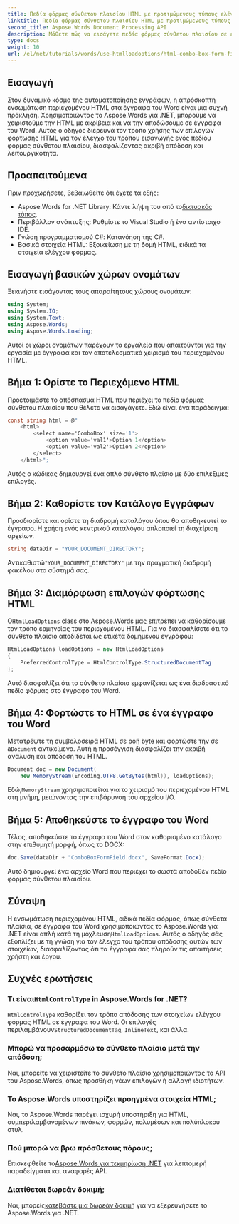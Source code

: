 ```yaml
---
title: Πεδία φόρμας σύνθετου πλαισίου HTML με προτιμώμενους τύπους ελέγχου
linktitle: Πεδία φόρμας σύνθετου πλαισίου HTML με προτιμώμενους τύπους ελέγχου
second_title: Aspose.Words Document Processing API
description: Μάθετε πώς να εισάγετε πεδία φόρμας σύνθετου πλαισίου σε έγγραφα του Word χρησιμοποιώντας το Aspose.Words για .NET. Αυτός ο οδηγός βήμα προς βήμα καλύπτει επιλογές φόρτωσης HTML, προτιμώμενους τύπους ελέγχου και προηγμένες συμβουλές προσαρμογής για απρόσκοπτη αυτοματοποίηση εγγράφων.
type: docs
weight: 10
url: /el/net/tutorials/words/use-htmlloadoptions/html-combo-box-form-fields-with-preferred-control-types/
---
```

## Εισαγωγή

Στον δυναμικό κόσμο της αυτοματοποίησης εγγράφων, η απρόσκοπτη ενσωμάτωση περιεχομένου HTML στα έγγραφα του Word είναι μια συχνή πρόκληση. Χρησιμοποιώντας το Aspose.Words για .NET, μπορούμε να χειριστούμε την HTML με ακρίβεια και να την αποδώσουμε σε έγγραφα του Word. Αυτός ο οδηγός διερευνά τον τρόπο χρήσης των επιλογών φόρτωσης HTML για τον έλεγχο του τρόπου εισαγωγής ενός πεδίου φόρμας σύνθετου πλαισίου, διασφαλίζοντας ακριβή απόδοση και λειτουργικότητα.

## Προαπαιτούμενα

Πριν προχωρήσετε, βεβαιωθείτε ότι έχετε τα εξής:

-  Aspose.Words for .NET Library: Κάντε λήψη του από το[δικτυακός τόπος](https://releases.aspose.com/words/net/). 
- Περιβάλλον ανάπτυξης: Ρυθμίστε το Visual Studio ή ένα αντίστοιχο IDE.  
- Γνώση προγραμματισμού C#: Κατανόηση της C#.  
- Βασικά στοιχεία HTML: Εξοικείωση με τη δομή HTML, ειδικά τα στοιχεία ελέγχου φόρμας.  

## Εισαγωγή βασικών χώρων ονομάτων

Ξεκινήστε εισάγοντας τους απαραίτητους χώρους ονομάτων:

```csharp
using System;
using System.IO;
using System.Text;
using Aspose.Words;
using Aspose.Words.Loading;
```

Αυτοί οι χώροι ονομάτων παρέχουν τα εργαλεία που απαιτούνται για την εργασία με έγγραφα και τον αποτελεσματικό χειρισμό του περιεχομένου HTML.

## Βήμα 1: Ορίστε το Περιεχόμενο HTML

Προετοιμάστε το απόσπασμα HTML που περιέχει το πεδίο φόρμας σύνθετου πλαισίου που θέλετε να εισαγάγετε. Εδώ είναι ένα παράδειγμα:

```csharp
const string html = @"
    <html>
        <select name='ComboBox' size='1'>
            <option value='val1'>Option 1</option>
            <option value='val2'>Option 2</option>
        </select>
    </html>";
```

Αυτός ο κώδικας δημιουργεί ένα απλό σύνθετο πλαίσιο με δύο επιλέξιμες επιλογές.

## Βήμα 2: Καθορίστε τον Κατάλογο Εγγράφων

Προσδιορίστε και ορίστε τη διαδρομή καταλόγου όπου θα αποθηκευτεί το έγγραφο. Η χρήση ενός κεντρικού καταλόγου απλοποιεί τη διαχείριση αρχείων.

```csharp
string dataDir = "YOUR_DOCUMENT_DIRECTORY";
```

 Αντικαθιστώ`"YOUR_DOCUMENT_DIRECTORY"` με την πραγματική διαδρομή φακέλου στο σύστημά σας.

## Βήμα 3: Διαμόρφωση επιλογών φόρτωσης HTML

 Ο`HtmlLoadOptions` class στο Aspose.Words μας επιτρέπει να καθορίσουμε τον τρόπο ερμηνείας του περιεχομένου HTML. Για να διασφαλίσετε ότι το σύνθετο πλαίσιο αποδίδεται ως ετικέτα δομημένου εγγράφου:

```csharp
HtmlLoadOptions loadOptions = new HtmlLoadOptions
{
    PreferredControlType = HtmlControlType.StructuredDocumentTag
};
```

Αυτό διασφαλίζει ότι το σύνθετο πλαίσιο εμφανίζεται ως ένα διαδραστικό πεδίο φόρμας στο έγγραφο του Word.

## Βήμα 4: Φορτώστε το HTML σε ένα έγγραφο του Word

 Μετατρέψτε τη συμβολοσειρά HTML σε ροή byte και φορτώστε την σε a`Document` αντικείμενο. Αυτή η προσέγγιση διασφαλίζει την ακριβή ανάλυση και απόδοση του HTML.

```csharp
Document doc = new Document(
    new MemoryStream(Encoding.UTF8.GetBytes(html)), loadOptions);
```

 Εδώ,`MemoryStream` χρησιμοποιείται για το χειρισμό του περιεχομένου HTML στη μνήμη, μειώνοντας την επιβάρυνση του αρχείου I/O.

## Βήμα 5: Αποθηκεύστε το έγγραφο του Word

Τέλος, αποθηκεύστε το έγγραφο του Word στον καθορισμένο κατάλογο στην επιθυμητή μορφή, όπως το DOCX:

```csharp
doc.Save(dataDir + "ComboBoxFormField.docx", SaveFormat.Docx);
```

Αυτό δημιουργεί ένα αρχείο Word που περιέχει το σωστά αποδοθέν πεδίο φόρμας σύνθετου πλαισίου.

## Σύναψη

 Η ενσωμάτωση περιεχομένου HTML, ειδικά πεδία φόρμας, όπως σύνθετα πλαίσια, σε έγγραφα του Word χρησιμοποιώντας το Aspose.Words για .NET είναι απλή κατά τη μόχλευση`HtmlLoadOptions`. Αυτός ο οδηγός σάς εξοπλίζει με τη γνώση για τον έλεγχο του τρόπου απόδοσης αυτών των στοιχείων, διασφαλίζοντας ότι τα έγγραφά σας πληρούν τις απαιτήσεις χρήστη και έργου.

## Συχνές ερωτήσεις

###  Τι είναι`HtmlControlType` in Aspose.Words for .NET?
`HtmlControlType` καθορίζει τον τρόπο απόδοσης των στοιχείων ελέγχου φόρμας HTML σε έγγραφα του Word. Οι επιλογές περιλαμβάνουν`StructuredDocumentTag`, `InlineText`, και άλλα.

### Μπορώ να προσαρμόσω το σύνθετο πλαίσιο μετά την απόδοση;
Ναι, μπορείτε να χειριστείτε το σύνθετο πλαίσιο χρησιμοποιώντας το API του Aspose.Words, όπως προσθήκη νέων επιλογών ή αλλαγή ιδιοτήτων.

### Το Aspose.Words υποστηρίζει προηγμένα στοιχεία HTML;
Ναι, το Aspose.Words παρέχει ισχυρή υποστήριξη για HTML, συμπεριλαμβανομένων πινάκων, φορμών, πολυμέσων και πολύπλοκου στυλ.

### Πού μπορώ να βρω πρόσθετους πόρους;
 Επισκεφθείτε το[Aspose.Words για τεκμηρίωση .NET](https://reference.aspose.com/words/net/) για λεπτομερή παραδείγματα και αναφορές API.

### Διατίθεται δωρεάν δοκιμή;
 Ναι, μπορείς[κατεβάστε μια δωρεάν δοκιμή](https://releases.aspose.com/) για να εξερευνήσετε το Aspose.Words για .NET.
